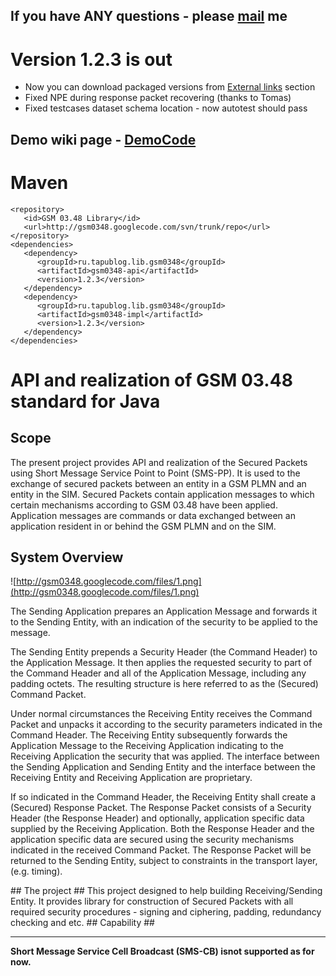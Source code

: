## **If you have ANY questions - please [mail](mailto:tapumail@gmail.com) me** ##
# **Version 1.2.3 is out** #
  * Now you can download packaged versions from [External links](https://drive.google.com/folderview?id=0B6alWEH7mTrLSERoM2ZBRzVyczQ&usp=sharing) section
  * Fixed NPE during response packet recovering (thanks to Tomas)
  * Fixed testcases dataset schema location - now autotest should pass

## Demo wiki page - [DemoCode](DemoCode.md) ##

# Maven #
```
<repository>
   <id>GSM 03.48 Library</id>
   <url>http://gsm0348.googlecode.com/svn/trunk/repo</url>
</repository>
<dependencies>
   <dependency>
      <groupId>ru.tapublog.lib.gsm0348</groupId>
      <artifactId>gsm0348-api</artifactId>
      <version>1.2.3</version>
   </dependency>
   <dependency>
      <groupId>ru.tapublog.lib.gsm0348</groupId>
      <artifactId>gsm0348-impl</artifactId>
      <version>1.2.3</version>
   </dependency>
</dependencies>
```
# API and realization of GSM 03.48 standard for Java #

## Scope ##
The present project provides API and realization of the Secured Packets using Short Message Service Point to Point (SMS-PP). It is used to the exchange of secured packets between an entity in a GSM PLMN and an entity in the SIM. Secured Packets contain application messages to which certain mechanisms according to GSM 03.48 have been applied. Application messages are commands or data exchanged between an application resident in or behind the GSM PLMN and on the SIM.

## System Overview ##
![http://gsm0348.googlecode.com/files/1.png](http://gsm0348.googlecode.com/files/1.png)

<p>The Sending Application prepares an Application Message and forwards it to the Sending Entity, with an indication of the security to be applied to the message.</p>
<p>The Sending Entity prepends a Security Header (the Command Header) to the Application Message. It then applies the requested security to part of the Command Header and all of the Application Message, including any padding octets. The resulting structure is here referred to as the (Secured) Command Packet.</p>
<p>Under normal circumstances the Receiving Entity receives the Command Packet and unpacks it according to the security parameters indicated in the Command Header. The Receiving Entity subsequently forwards the Application Message to the Receiving Application indicating to the Receiving Application the security that was applied. The interface between the Sending Application and Sending Entity and the interface between the Receiving Entity and Receiving Application are proprietary.</p>
<p>If so indicated in the Command Header, the Receiving Entity shall create a (Secured) Response Packet. The Response Packet consists of a Security Header (the Response Header) and optionally, application specific data supplied by the Receiving Application. Both the Response Header and the application specific data are secured using the security mechanisms indicated in the received Command Packet. The Response Packet will be returned to the Sending Entity, subject to constraints in the transport layer, (e.g. timing).</p>
## The project ##
This project designed to help building Receiving/Sending Entity. It provides library for construction of Secured Packets with all required security procedures - signing and ciphering, padding, redundancy checking and etc.
## Capability ##

---

**Short Message Service Cell Broadcast (SMS-CB) isnot supported as for now.**




